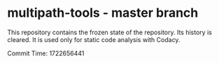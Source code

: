 # multipath-tools - master branch

This repository contains the frozen state of the repository.
Its history is cleared. It is used only for static code
analysis with Codacy.

Commit Time: 1722656441